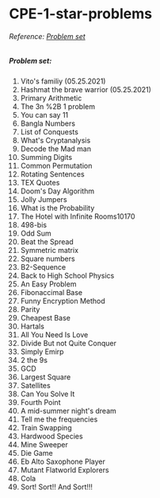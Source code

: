 # CPE-1-star-problems  
  
###### Reference: [Problem set](http://squall.cs.ntou.edu.tw/cprog/practices/CPE1star/problem%20list.html)    
  
##### Problem set:  
01. Vito's familiy (05.25.2021)  
02. Hashmat the brave warrior (05.25.2021)  
03. Primary Arithmetic  
04. The 3n %2B 1 problem  
05. You can say 11  
06. Bangla Numbers  
07. List of Conquests  
08. What's Cryptanalysis  
09. Decode the Mad man  
10. Summing Digits  
11. Common Permutation  
12. Rotating Sentences  
13. TEX Quotes  
14. Doom's Day Algorithm  
15. Jolly Jumpers  
16. What is the Probability  
17. The Hotel with Infinite Rooms10170  
18. 498-bis  
19. Odd Sum  
20. Beat the Spread  
21. Symmetric matrix  
22. Square numbers  
23. B2-Sequence  
24. Back to High School Physics  
25. An Easy Problem  
26. Fibonaccimal Base  
27. Funny Encryption Method  
28. Parity  
29. Cheapest Base  
30. Hartals  
31. All You Need Is Love  
32. Divide But not Quite Conquer  
33. Simply Emirp  
34. 2 the 9s  
35. GCD  
36. Largest Square  
37. Satellites  
38. Can You Solve It  
39. Fourth Point  
40. A mid-summer night's dream  
41. Tell me the frequencies  
42. Train Swapping  
43. Hardwood Species  
44. Mine Sweeper  
45. Die Game  
46. Eb Alto Saxophone Player  
47. Mutant Flatworld Explorers  
48. Cola  
49. Sort! Sort!! And Sort!!!  
  
